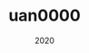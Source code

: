 ---
link: 'https://sm-ll.bandcamp.com/album/uan0000'
title: uan0000
artist: uan0000
format: uan
cat_prefix: uan
number: '0000'
edition: digital
limited: unlimited
date: "2020"
---